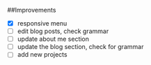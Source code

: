##Improvements
- [x] responsive menu
- [ ] edit blog posts, check grammar
- [ ] update about me section
- [ ] update the blog section, check for grammar
- [ ] add new projects